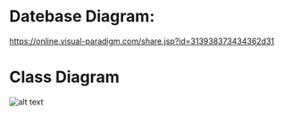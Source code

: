 # Datebase Diagram: 
https://online.visual-paradigm.com/share.jsp?id=313938373434362d31
# Class Diagram
![alt text](http://url/to/img.png)
